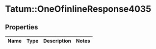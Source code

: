 # Tatum::OneOfinlineResponse4035

## Properties
Name | Type | Description | Notes
------------ | ------------- | ------------- | -------------

